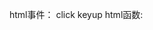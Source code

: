 html事件：
click
keyup
html函数:
<script>
console.log(document.getElementById('h3').innerText)   //获取h3标签的内容文本并输出到控制台
var dt = new Data()     //获取时间
var y = dt.getFullYear()    //获取年
var m = (dt.getMonth()).toString().padStart(2,'0') //获取月 并补全2位
var d = dt.getDate()    //获取天
var h = dt.getHours()
var m = dt.getMinutes()
var s = dt.getSeconds()
return `${y}-${m}-${d}`  //返回时间
("JJ.fsd453fj").toLowerCase()  //改成小写
el.focus();  //获取焦点
el.style.color = 'red'  //设置颜色
el.style.backgroundColor = 'blue' //设置背景颜色
el.style.fontWeight = 10   //设置字体大小
</script>